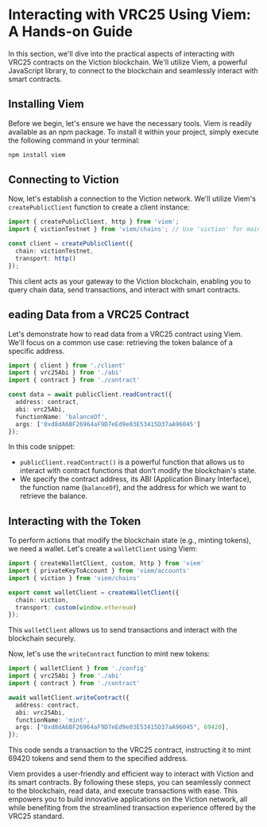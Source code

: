 # Interacting with VRC25 Using Viem: A Hands-on Guide

In this section, we'll dive into the practical aspects of interacting with VRC25 contracts on the Viction blockchain. We'll utilize Viem, a powerful JavaScript library, to connect to the blockchain and seamlessly interact with smart contracts. 

## Installing Viem

Before we begin, let's ensure we have the necessary tools. Viem is readily available as an npm package. To install it within your project, simply execute the following command in your terminal:

```bash
npm install viem
```

## Connecting to Viction

Now, let's establish a connection to the Viction network. We'll utilize Viem's `createPublicClient` function to create a client instance:

```typescript
import { createPublicClient, http } from 'viem';
import { victionTestnet } from 'viem/chains'; // Use 'viction' for mainnet

const client = createPublicClient({
  chain: victionTestnet, 
  transport: http()
});
```
This client acts as your gateway to the Viction blockchain, enabling you to query chain data, send transactions, and interact with smart contracts.

## eading Data from a VRC25 Contract

Let's demonstrate how to read data from a VRC25 contract using Viem. We'll focus on a common use case: retrieving the token balance of a specific address. 

```typescript
import { client } from './client' 
import { vrc25Abi } from './abi' 
import { contract } from './contract' 

const data = await publicClient.readContract({
  address: contract, 
  abi: vrc25Abi,
  functionName: 'balanceOf',
  args: ['0xd8dA6BF26964aF9D7eEd9e03E53415D37aA96045'] 
});
```

In this code snippet:

- `publicClient.readContract()` is a powerful function that allows us to interact with contract functions that don't modify the blockchain's state.
- We specify the contract address, its ABI (Application Binary Interface), the function name (`balanceOf`), and the address for which we want to retrieve the balance.

## Interacting with the Token

To perform actions that modify the blockchain state (e.g., minting tokens), we need a wallet. Let's create a `walletClient` using Viem:

```typescript
import { createWalletClient, custom, http } from 'viem'
import { privateKeyToAccount } from 'viem/accounts'
import { viction } from 'viem/chains'

export const walletClient = createWalletClient({
  chain: viction, 
  transport: custom(window.ethereum) 
});
```

This `walletClient` allows us to send transactions and interact with the blockchain securely.

Now, let's use the `writeContract` function to mint new tokens:

```typescript
import { walletClient } from './config'
import { vrc25Abi } from './abi'
import { contract } from './contract'

await walletClient.writeContract({
  address: contract,
  abi: vrc25Abi,
  functionName: 'mint',
  args: ["0xd8dA6BF26964aF9D7eEd9e03E53415D37aA96045", 69420],
});
```

This code sends a transaction to the VRC25 contract, instructing it to mint 69420 tokens and send them to the specified address. 

Viem provides a user-friendly and efficient way to interact with Viction and its smart contracts. By following these steps, you can seamlessly connect to the blockchain, read data, and execute transactions with ease. This empowers you to build innovative applications on the Viction network, all while benefiting from the streamlined transaction experience offered by the VRC25 standard.

